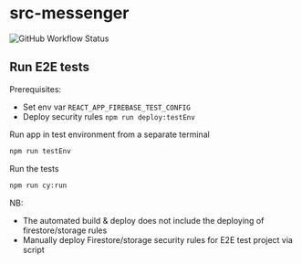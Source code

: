 # src-messenger

![GitHub Workflow Status](https://img.shields.io/github/workflow/status/samRC/src-messenger/Deploy%20to%20Firebase%20Hosting%20on%20merge?label=BUILD%2FDEPLOY&style=for-the-badge)

## Run E2E tests

Prerequisites:

- Set env var `REACT_APP_FIREBASE_TEST_CONFIG`
- Deploy security rules `npm run deploy:testEnv`

Run app in test environment from a separate terminal

```bash
npm run testEnv
```

Run the tests

```bash
npm run cy:run
```

NB:

- The automated build & deploy does not include the deploying of firestore/storage rules
- Manually deploy Firestore/storage security rules for E2E test project via script
